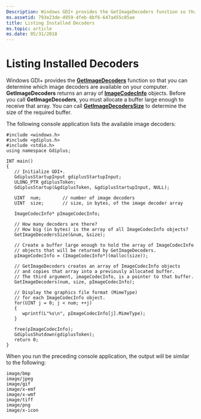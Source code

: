 ```yaml
---
Description: Windows GDI+ provides the GetImageDecoders function so that you can determine which image decoders are available on your computer.
ms.assetid: 793e23de-d959-4feb-8bf6-647a455c85ae
title: Listing Installed Decoders
ms.topic: article
ms.date: 05/31/2018
---
```


# Listing Installed Decoders

Windows GDI+ provides the [**GetImageDecoders**](/windows/desktop/api/Gdiplusimagecodec/nf-gdiplusimagecodec-getimagedecoders) function so that you can determine which image decoders are available on your computer. **GetImageDecoders** returns an array of [**ImageCodecInfo**](https://msdn.microsoft.com/library/ms534466(v=VS.85).aspx) objects. Before you call **GetImageDecoders**, you must allocate a buffer large enough to receive that array. You can call [**GetImageDecodersSize**](/windows/desktop/api/Gdiplusimagecodec/nf-gdiplusimagecodec-getimagedecoderssize) to determine the size of the required buffer.

The following console application lists the available image decoders:


```
#include <windows.h>
#include <gdiplus.h>
#include <stdio.h>
using namespace Gdiplus;

INT main()
{
   // Initialize GDI+.
   GdiplusStartupInput gdiplusStartupInput;
   ULONG_PTR gdiplusToken;
   GdiplusStartup(&gdiplusToken, &gdiplusStartupInput, NULL);

   UINT  num;        // number of image decoders
   UINT  size;       // size, in bytes, of the image decoder array

   ImageCodecInfo* pImageCodecInfo;

   // How many decoders are there?
   // How big (in bytes) is the array of all ImageCodecInfo objects?
   GetImageDecodersSize(&num, &size);

   // Create a buffer large enough to hold the array of ImageCodecInfo
   // objects that will be returned by GetImageDecoders.
   pImageCodecInfo = (ImageCodecInfo*)(malloc(size));

   // GetImageDecoders creates an array of ImageCodecInfo objects
   // and copies that array into a previously allocated buffer. 
   // The third argument, imageCodecInfo, is a pointer to that buffer. 
   GetImageDecoders(num, size, pImageCodecInfo);

   // Display the graphics file format (MimeType)
   // for each ImageCodecInfo object.
   for(UINT j = 0; j < num; ++j)
   { 
      wprintf(L"%s\n", pImageCodecInfo[j].MimeType);   
   }

   free(pImageCodecInfo);
   GdiplusShutdown(gdiplusToken);
   return 0;
}
```



When you run the preceding console application, the output will be similar to the following:


```
image/bmp
image/jpeg
image/gif
image/x-emf
image/x-wmf
image/tiff
image/png
image/x-icon
```



 

 



